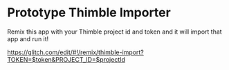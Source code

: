 Prototype Thimble Importer
==========================

Remix this app with your Thimble project id and token and it will import that app and run it!

https://glitch.com/edit/#!/remix/thimble-import?TOKEN=$token&PROJECT_ID=$projectId

